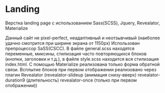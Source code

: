 # Landing
Верстка landing page c использованием Sass(SCSS), Jquery, Revealator, Materialize

Данный сайт не pixel-perfect, неадаптивный и неотзывчивый (наиболее удачно смотрится при ширине экрана от 1150px)
Использован препроцессор SaSS(CSCC).
В файле general.scss находятся переменные, миксины, стилизация часто повторяющихся блоков (кнопки, заголовки и т.д.),
в файле style.scss находится вся стилизация index.html.
С помощью Materialize реализована только форма обратной связи.
Всплытие блоков при первом отображении реализовано через плагин Revealator (revealator-slideup (анимация снизу-вверх) revealator-duration9 (длительность) revealator-once (только при первом отображении))

